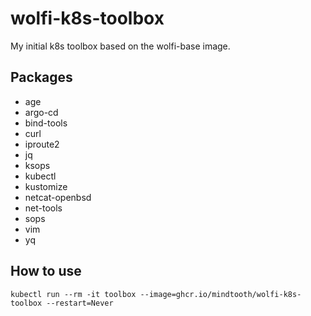 # wolfi-k8s-toolbox

My initial k8s toolbox based on the wolfi-base image.

## Packages

- age
- argo-cd
- bind-tools
- curl
- iproute2
- jq
- ksops
- kubectl
- kustomize
- netcat-openbsd
- net-tools
- sops
- vim
- yq

##  How to use

```shell
kubectl run --rm -it toolbox --image=ghcr.io/mindtooth/wolfi-k8s-toolbox --restart=Never
```
